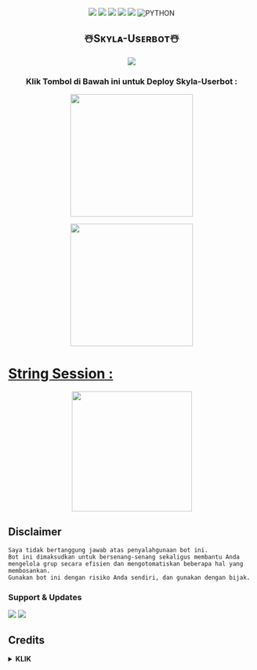 <p align="center">
    <a href="https://github.com/SkylaIND/Skyla-Userbot"> <img src="https://img.shields.io/github/repo-size/SkylaIND/Skyla-Userbot?color=orange&logo=github&logoColor=green&style=for-the-badge" /></a>
    <a href="https://github.com/SkylaIND/Skyla-Userbot/commits"> <img src="https://img.shields.io/github/last-commit/SkylaIND/Skyla-Userbot?color=blue&logo=github&logoColor=green&style=for-the-badge" /></a>
    <a href="https://github.com/SkylaIND/Skyla-Userbot/issues"> <img src="https://img.shields.io/github/issues/SkylaIND/Skyla-Userbot?color=blueviolet&logo=github&logoColor=green&style=for-the-badge" /></a>
    <a href="https://github.com/SkylaIND/Skyla-Userbot/network/members"> <img src="https://img.shields.io/github/forks/SkylaIND/Skyla-Userbot?color=red&logo=github&logoColor=green&style=for-the-badge" /></a>  
    <a href="https://pypi.org/project/Telethon/"> <img src="https://img.shields.io/pypi/v/telethon?color=yellow&label=telethon&logo=python&logoColor=green&style=for-the-badge" /></a>
    <img alt="PYTHON" src="https://img.shields.io/badge/PYTHON-v3.9.6-purple?style=for-the-badge&logo=appveyor"/>
</p>

<h2 align="center">☃️Sᴋʏʟᴀ-Usᴇʀʙᴏᴛ☃️
</h2>

<p align="center">
  <img src="https://telegra.ph/file/d9ac670cc24b43290faec.jpg">
</p>

<h3 align="center">Klik Tombol di Bawah ini untuk Deploy Skyla-Userbot :</h3>

<p align="center"><a href="https://dashboard.heroku.com/new?template=https://github.com/SkylaIND/Skyla-Userbot"><img src="https://img.shields.io/badge/Deploy%20To%20Heroku-blueviolet?style=for-the-badge&logo=heroku" width="250""/</a>  

<p align="center"><a href="https://telegram.dog/XTZ_HerokuBot?start=U2t5bGFJTkQvU2t5bGEtVXNlcmJvdCBTa3lsYS1Vc2VyYm90"><img src="https://img.shields.io/badge/Deploy%20Via%20Telegram-blue?style=for-the-badge&logo=telegram" width="250""/</a>  
</p>

# String Session :

<p align="center">
<a href="https://t.me/StringSkylaBot"><img src="https://img.shields.io/badge/Generate%20Gen%20Bot-pink?style=for-the-badge&logo=appveyor" width="245""/></a>
 </p> 

## Disclaimer

```
Saya tidak bertanggung jawab atas penyalahgunaan bot ini.
Bot ini dimaksudkan untuk bersenang-senang sekaligus membantu Anda
mengelola grup secara efisien dan mengotomatiskan beberapa hal yang membosankan.
Gunakan bot ini dengan risiko Anda sendiri, dan gunakan dengan bijak.
```


### Support & Updates 
<a href="https://t.me/skylasupport"><img src="https://img.shields.io/badge/Join-Group%20Support-red.svg?style=for-the-badge&logo=Telegram"></a> <a href="https://t.me/SkylaIND"><img src="https://img.shields.io/badge/Join-Updates%20Channel-orange.svg?style=for-the-badge&logo=Telegram"></a>

## Credits

</details>

<details>
<summary><b> KLIK </b></summary>
<br>


*   [Vicky](https://github.com/vckyou/Geez-Userbot)  Geez-Userbot
*   [Sendi](https://github.com/SendiAp/Rose-Userbot)   Rose-Userbot
*   [Skyzu](https://github.com/Skyzu/skyzu-userbot)   skyzu-userbot
*   [Skyla](https://github.com/SkylaIND/Skyla-Userbot)   Skyla-Userbot
*   [Kyy](https://github.com/muhammadrizky16/Kyy-Userbot)   Kyy - Userbot
*   DAN TERIMAKASIH KEPADA USERBOT LAINNYA🙏

